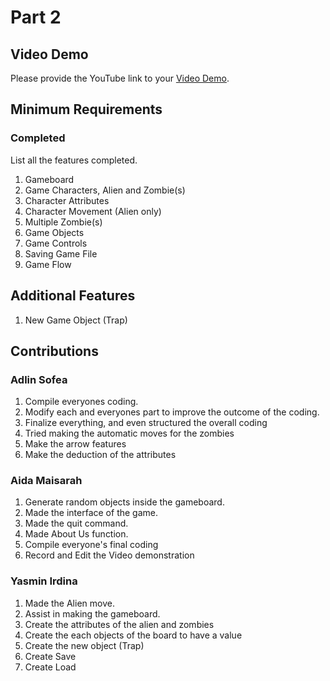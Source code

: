 # Part 2

## Video Demo

Please provide the YouTube link to your [Video Demo](https://youtu.be/dAhQZ3tbdTs).

## Minimum Requirements

### Completed

List all the features completed.

1. Gameboard
2. Game Characters, Alien and Zombie(s)
3. Character Attributes
4. Character Movement (Alien only)
5. Multiple Zombie(s)
6. Game Objects
7. Game Controls
8. Saving Game File
9. Game Flow

## Additional Features

1. New Game Object (Trap)

## Contributions

### Adlin Sofea

1. Compile everyones coding.
2. Modify each and everyones part to improve the outcome of the coding.
3. Finalize everything, and even structured the overall coding
4. Tried making the automatic moves for the zombies
5. Make the arrow features
6. Make the deduction of the attributes

### Aida Maisarah

1. Generate random objects inside the gameboard.
2. Made the interface of the game.
3. Made the quit command.
4. Made About Us function.
5. Compile everyone's final coding
6. Record and Edit the Video demonstration

### Yasmin Irdina

1. Made the Alien move.
2. Assist in making the gameboard.
3. Create the attributes of the alien and zombies
4. Create the each objects of the board to have a value
5. Create the new object (Trap)
6. Create Save
7. Create Load
